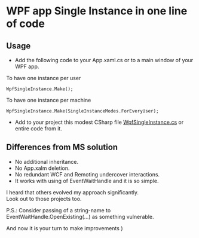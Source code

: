 # WPF app Single Instance in one line of code

## Usage

* Add the following code to your App.xaml.cs or to a main window of your WPF app.

To have one instance per user

    WpfSingleInstance.Make();

To have one instance per machine

    WpfSingleInstance.Make(SingleInstanceModes.ForEveryUser);

* Add to your project this modest CSharp file [WpfSingleInstance.cs](https://github.com/it3xl/WPF-app-Single-Instance-in-one-line-of-code/blob/master/WpfSingleInstanceByEventWaitHandle/WpfSingleInstance.cs) or entire code from it.

## Differences from MS solution

* No additional inheritance.
* No App.xalm deletion.
* No redundant WCF and Remoting undercover interactions.
* It works with using of EventWaitHandle and it is so simple.

I heard that others evolved my approach significantly.<br/>
Look out to those projects too.

P.S.: Consider passing of a string-name to EventWaitHandle.OpenExisting(...) as something vulnerable.<br/>

And now it is your turn to make improvements )
